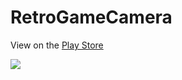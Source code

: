 # RetroGameCamera

View on the [Play Store](https://play.google.com/store/apps/details?id=com.veldynamics.retrogamecamera)

![](https://raw.githubusercontent.com/roveldman/RetroGameCamera/master/screenshot.jpg)
